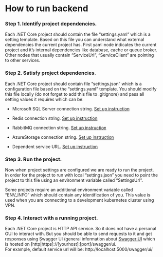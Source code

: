 # How to run backend

### Step 1. Identify project dependencies.

Each .NET Core project should contain the file “settings.yaml” which is a setting template. Based on this file you can understand what external dependencies the current project has. First yaml node indicates the current project and it’s internal dependencies like database, cache or queue broker. Other nodes that usually contain “ServiceUrl”, “ServiceClient” are pointing to other services.

### Step 2. Satisfy project dependencies.

Each .NET Core project should contain file “settings.json” which is a configuration file based on the “settings.yaml” template. You should modify this file locally (do not forget to add this file to .gitignore) and pass all setting values it requires which can be:

-   Microsoft SQL Server connection string. [Set up instruction](https://github.com/OpenMAVN/Welcome/blob/master/microsoft-sql-local-setup.md)
   
-   Redis connection string. [Set up instruction](https://github.com/OpenMAVN/Welcome/blob/master/redis-local-setup.md)
   
-   RabbitMQ connection string. [Set up instruction](https://github.com/OpenMAVN/Welcome/blob/master/rabbitmq-local-setup.md)

-   AzureStorage connection string. [Set up instruction](https://github.com/OpenMAVN/Welcome/blob/master/azure-storage-local-setup.md)
    
-   Dependent service URL. [Set up instruction](https://github.com/OpenMAVN/Welcome/blob/master/dependent-service-configuration.md)
    

### Step 3. Run the project.

Now when project settings are configured we are ready to run the project. In order for the project to run with local “settings.json” you need to point the project to this file using an environment variable called “SettingsUrl”.

Some projects require an additional environment variable called “ENV_INFO” which should contain any identification of you. This value is used when you are connecting to a development kubernetes cluster using VPN.

### Step 4. Interact with a running project.

Each .NET Core project is HTTP API service. So it does not have a personal GUI to interact with. But you should be able to send requests to it and get responses using Swagger UI (general information about [Swagger UI](https://swagger.io/tools/swagger-ui/) which is hosted on [http|https]://[yourhost]:[port]/swagger/ui.  
For example, default service url will be: http://localhost:5000/swagger/ui/
